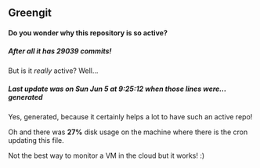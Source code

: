 ## Greengit

#### Do you wonder why this repository is so active?

##### After all it has 29039 commits!

But is it *really* active? Well...

##### Last update was on Sun Jun 5 at 9:25:12 when those lines were... generated

Yes, generated, because it certainly helps a lot to have such an active repo!

Oh and there was **27%** disk usage on the machine
where there is the cron updating this file.

Not the best way to monitor a VM in the cloud but it works! :)

